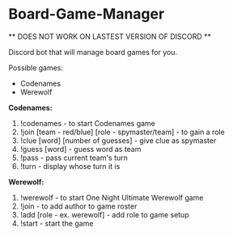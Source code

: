 # Board-Game-Manager

** DOES NOT WORK ON LASTEST VERSION OF DISCORD **

Discord bot that will manage board games for you.

Possible games:
* Codenames
* Werewolf

**Codenames:**
1. !codenames - to start Codenames game
2. !join [team - red/blue] [role - spymaster/team] - to gain a role
3. !clue [word] [number of guesses] - give clue as spymaster
4. !guess [word] - guess word as team
5. !pass - pass current team's turn
6. !turn - display whose turn it is

**Werewolf:**
1. !werewolf - to start One Night Ultimate Werewolf game
2. !join - to add author to game roster
3. !add [role - ex. werewolf] - add role to game setup
4. !start - start the game
